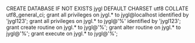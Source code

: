 CREATE DATABASE IF NOT EXISTS jygl DEFAULT CHARSET utf8 COLLATE utf8_general_ci;
grant all privileges on jygl.* to jygl@localhost identified by 'jygl123';
grant all privileges on jygl.* to jygl@'%' identified by 'jygl123';
grant create routine on jygl.* to jygl@'%';
grant alter  routine on jygl.* to jygl@'%';
grant execute on jygl.* to jygl@'%';